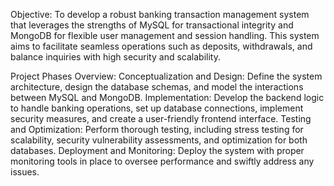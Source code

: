 Objective: To develop a robust banking transaction management system that leverages the strengths of MySQL for transactional integrity and MongoDB for flexible user management and session handling. This system aims to facilitate seamless operations such as deposits, withdrawals, and balance inquiries with high security and scalability. 

Project Phases Overview:
Conceptualization and Design:
Define the system architecture, design the database schemas, and model the interactions
between MySQL and MongoDB.
Implementation:
Develop the backend logic to handle banking operations, set up database connections,
implement security measures, and create a user-friendly frontend interface.
Testing and Optimization:
Perform thorough testing, including stress testing for scalability, security vulnerability
assessments, and optimization for both databases.
Deployment and Monitoring:
Deploy the system with proper monitoring tools in place to oversee performance and swiftly
address any issues.

